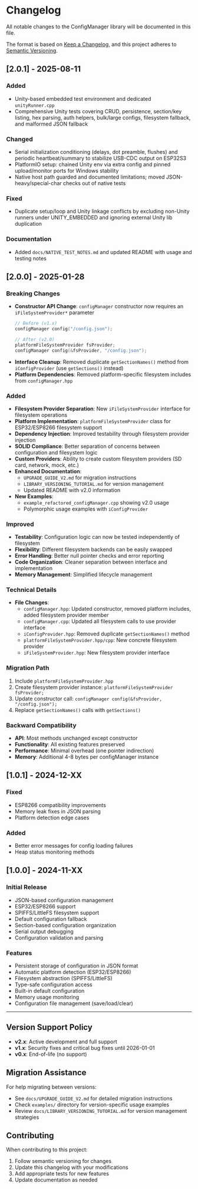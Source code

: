 # Changelog

All notable changes to the ConfigManager library will be documented in this file.

The format is based on [Keep a Changelog](https://keepachangelog.com/en/1.0.0/),
and this project adheres to [Semantic Versioning](https://semver.org/spec/v2.0.0.html).

## [2.0.1] - 2025-08-11

### Added
- Unity-based embedded test environment and dedicated `unityRunner.cpp`
- Comprehensive Unity tests covering CRUD, persistence, section/key listing, hex parsing, auth helpers, bulk/large configs, filesystem fallback, and malformed JSON fallback

### Changed
- Serial initialization conditioning (delays, dot preamble, flushes) and periodic heartbeat/summary to stabilize USB-CDC output on ESP32S3
- PlatformIO setup: chained Unity env via extra config and pinned upload/monitor ports for Windows stability
- Native host path guarded and documented limitations; moved JSON-heavy/special-char checks out of native tests

### Fixed
- Duplicate setup/loop and Unity linkage conflicts by excluding non-Unity runners under UNITY_EMBEDDED and ignoring external Unity lib duplication

### Documentation
- Added `docs/NATIVE_TEST_NOTES.md` and updated README with usage and testing notes

## [2.0.0] - 2025-01-28

### Breaking Changes
- **Constructor API Change**: `configManager` constructor now requires an `iFileSystemProvider*` parameter
  ```cpp
  // Before (v1.x)
  configManager config("/config.json");
  
  // After (v2.0)
  platformFileSystemProvider fsProvider;
  configManager config(&fsProvider, "/config.json");
  ```
- **Interface Cleanup**: Removed duplicate `getSectionNames()` method from `iConfigProvider` (use `getSections()` instead)
- **Platform Dependencies**: Removed platform-specific filesystem includes from `configManager.hpp`

### Added
- **Filesystem Provider Separation**: New `iFileSystemProvider` interface for filesystem operations
- **Platform Implementation**: `platformFileSystemProvider` class for ESP32/ESP8266 filesystem support
- **Dependency Injection**: Improved testability through filesystem provider injection
- **SOLID Compliance**: Better separation of concerns between configuration and filesystem logic
- **Custom Providers**: Ability to create custom filesystem providers (SD card, network, mock, etc.)
- **Enhanced Documentation**: 
  - `UPGRADE_GUIDE_V2.md` for migration instructions
  - `LIBRARY_VERSIONING_TUTORIAL.md` for version management
  - Updated README with v2.0 information
- **New Examples**: 
  - `example_refactored_configManager.cpp` showing v2.0 usage
  - Polymorphic usage examples with `iConfigProvider`

### Improved
- **Testability**: Configuration logic can now be tested independently of filesystem
- **Flexibility**: Different filesystem backends can be easily swapped
- **Error Handling**: Better null pointer checks and error reporting
- **Code Organization**: Cleaner separation between interface and implementation
- **Memory Management**: Simplified lifecycle management

### Technical Details
- **File Changes**:
  - `configManager.hpp`: Updated constructor, removed platform includes, added filesystem provider member
  - `configManager.cpp`: Updated all filesystem calls to use provider interface
  - `iConfigProvider.hpp`: Removed duplicate `getSectionNames()` method
  - `platformFileSystemProvider.hpp/cpp`: New concrete filesystem provider
  - `iFileSystemProvider.hpp`: New filesystem provider interface

### Migration Path
1. Include `platformFileSystemProvider.hpp`
2. Create filesystem provider instance: `platformFileSystemProvider fsProvider;`
3. Update constructor call: `configManager config(&fsProvider, "/config.json");`
4. Replace `getSectionNames()` calls with `getSections()`

### Backward Compatibility
- **API**: Most methods unchanged except constructor
- **Functionality**: All existing features preserved
- **Performance**: Minimal overhead (one pointer indirection)
- **Memory**: Additional 4-8 bytes per configManager instance

## [1.0.1] - 2024-12-XX

### Fixed
- ESP8266 compatibility improvements
- Memory leak fixes in JSON parsing
- Platform detection edge cases

### Added
- Better error messages for config loading failures
- Heap status monitoring methods

## [1.0.0] - 2024-11-XX

### Initial Release
- JSON-based configuration management
- ESP32/ESP8266 support
- SPIFFS/LittleFS filesystem support
- Default configuration fallback
- Section-based configuration organization
- Serial output debugging
- Configuration validation and parsing

### Features
- Persistent storage of configuration in JSON format
- Automatic platform detection (ESP32/ESP8266)
- Filesystem abstraction (SPIFFS/LittleFS)
- Type-safe configuration access
- Built-in default configuration
- Memory usage monitoring
- Configuration file management (save/load/clear)

---

## Version Support Policy

- **v2.x**: Active development and full support
- **v1.x**: Security fixes and critical bug fixes until 2026-01-01
- **v0.x**: End-of-life (no support)

## Migration Assistance

For help migrating between versions:
- See `docs/UPGRADE_GUIDE_V2.md` for detailed migration instructions
- Check `examples/` directory for version-specific usage examples
- Review `docs/LIBRARY_VERSIONING_TUTORIAL.md` for version management strategies

## Contributing

When contributing to this project:
1. Follow semantic versioning for changes
2. Update this changelog with your modifications
3. Add appropriate tests for new features
4. Update documentation as needed
